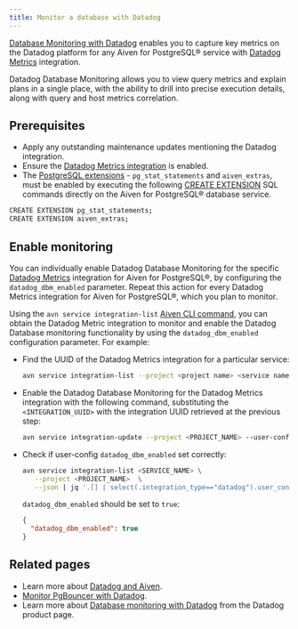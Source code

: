 ```yaml
---
title: Monitor a database with Datadog
---
```


[Database Monitoring with Datadog](https://www.datadoghq.com/product/database-monitoring/) enables you to capture key metrics on the Datadog platform for any Aiven for PostgreSQL® service with [Datadog Metrics](/docs/integrations/datadog/datadog-metrics) integration.

Datadog Database Monitoring allows you to view query metrics and explain
plans in a single place, with the ability to drill into precise
execution details, along with query and host metrics correlation.

## Prerequisites

-   Apply any outstanding maintenance updates mentioning the Datadog
    integration.
-   Ensure the
    [Datadog Metrics integration](/docs/integrations/datadog/datadog-metrics) is enabled.
-   The
    [PostgreSQL extensions](/docs/products/postgresql/reference/list-of-extensions) - `pg_stat_statements` and `aiven_extras`, must be
    enabled by executing the following [CREATE
    EXTENSION](https://www.postgresql.org/docs/current/sql-createextension.html)
    SQL commands directly on the Aiven for PostgreSQL® database service.

```bash
CREATE EXTENSION pg_stat_statements;
CREATE EXTENSION aiven_extras;
```

## Enable monitoring

You can individually enable Datadog Database Monitoring for the specific
[Datadog Metrics](/docs/integrations/datadog/datadog-metrics) integration for Aiven for
PostgreSQL®, by configuring the
`datadog_dbm_enabled` parameter. Repeat this action for every Datadog
Metrics integration for Aiven for PostgreSQL®, which you plan to
monitor.

Using the `avn service integration-list`
[Aiven CLI command](/docs/tools/cli/service/integration#avn_service_integration_list),
you can obtain the Datadog Metric integration to
monitor and enable the Datadog Database monitoring functionality by
using the `datadog_dbm_enabled` configuration parameter. For example:

-   Find the UUID of the Datadog Metrics integration for a particular
    service:

    ```bash
    avn service integration-list --project <project name> <service name>
    ```

-   Enable the Datadog Database Monitoring for the Datadog Metrics
    integration with the following command, substituting the
    `<INTEGRATION_UUID>` with the integration UUID retrieved at the
    previous step:

    ```bash
    avn service integration-update --project <PROJECT_NAME> --user-config '{"datadog_dbm_enabled": true}' <INTEGRATION_UUID>
    ```

-   Check if user-config `datadog_dbm_enabled` set correctly:

    ```bash
    avn service integration-list <SERVICE_NAME> \
       --project <PROJECT_NAME>  \
       --json | jq '.[] | select(.integration_type=="datadog").user_config'
    ```

    `datadog_dbm_enabled` should be set to `true`:

    ```json
    {
      "datadog_dbm_enabled": true
    }
    ```

## Related pages

- Learn more about [Datadog and Aiven](/docs/integrations/datadog).
- [Monitor PgBouncer with Datadog](/docs/products/postgresql/howto/monitor-pgbouncer-with-datadog).
- Learn more about
  [Database monitoring with Datadog](https://www.datadoghq.com/product/database-monitoring/)
  from the Datadog product page.

